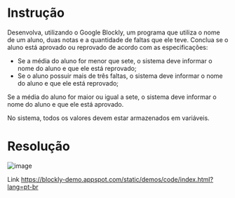 # Instrução

Desenvolva, utilizando o Google Blockly, um programa que utiliza o nome de um aluno, duas notas e a quantidade de faltas que ele teve. Conclua se o aluno está aprovado ou reprovado de acordo com as especificações:
 
- Se a média do aluno for menor que sete, o sistema deve informar o nome do aluno e que ele está reprovado;
- Se o aluno possuir mais de três faltas, o sistema deve informar o nome do aluno e que ele está reprovado;
  
Se a média do aluno for maior ou igual a sete, o sistema deve informar o nome do aluno e que ele está aprovado.

No sistema, todos os valores devem estar armazenados em variáveis.

# Resolução

![image](https://github.com/rogerdox/fap_softex/assets/116037752/d35819d1-8085-4902-97cc-43ea58aadf6c)

Link
https://blockly-demo.appspot.com/static/demos/code/index.html?lang=pt-br

